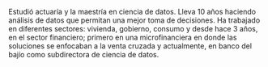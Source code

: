 Estudió actuaría y la maestría en ciencia de datos. Lleva 10 años haciendo análisis de datos que permitan una mejor toma de decisiones. Ha trabajado en diferentes sectores: vivienda, gobierno, consumo y desde hace 3 años, en el sector financiero; primero en una microfinanciera en donde las soluciones se enfocaban a la venta cruzada y actualmente, en banco del bajío como subdirectora de ciencia de datos.
